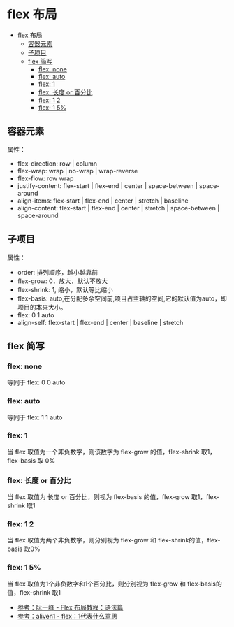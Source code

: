 # flex 布局

<!-- @import "[TOC]" {cmd="toc" depthFrom=1 depthTo=6 orderedList=false} -->

<!-- code_chunk_output -->

- [flex 布局](#flex-布局)
  - [容器元素](#容器元素)
  - [子项目](#子项目)
  - [flex 简写](#flex-简写)
    - [flex: none](#flex-none)
    - [flex: auto](#flex-auto)
    - [flex: 1](#flex-1)
    - [flex: 长度 or 百分比](#flex-长度-or-百分比)
    - [flex: 1 2](#flex-1-2)
    - [flex: 1 5%](#flex-1-5)

<!-- /code_chunk_output -->

## 容器元素

属性：

- flex-direction: row | column
- flex-wrap: wrap | no-wrap | wrap-reverse
- flex-flow: row wrap
- justify-content: flex-start | flex-end | center | space-between | space-around
- align-items: flex-start | flex-end | center | stretch | baseline
- align-content: flex-start | flex-end | center | stretch | space-between | space-around

## 子项目

属性：

- order: 排列顺序，越小越靠前
- flex-grow: 0，放大，默认不放大
- flex-shrink: 1, 缩小，默认等比缩小
- flex-basis: auto,在分配多余空间前,项目占主轴的空间,它的默认值为auto，即项目的本来大小。
- flex: 0 1 auto
- align-self: flex-start | flex-end | center | baseline | stretch

## flex 简写

### flex: none

等同于 flex: 0 0 auto

### flex: auto

等同于 flex: 1 1 auto

### flex: 1

当 flex 取值为一个非负数字，则该数字为 flex-grow 的值，flex-shrink 取1，flex-basis 取 0%

### flex: 长度 or 百分比

当 flex 取值为 长度 or 百分比，则视为 flex-basis 的值，flex-grow 取1，flex-shrink 取1

### flex: 1 2

当 flex 取值为两个非负数字，则分别视为 flex-grow 和 flex-shrink的值，flex-basis 取0%

### flex: 1 5%

当 flex 取值为1个非负数字和1个百分比，则分别视为 flex-grow 和 flex-basis的值，flex-shrink 取1

- [参考：阮一峰 - Flex 布局教程：语法篇](http://www.ruanyifeng.com/blog/2015/07/flex-grammar.html)
- [参考：aliven1 - flex：1代表什么意思](https://blog.csdn.net/aliven1/article/details/78853725)
